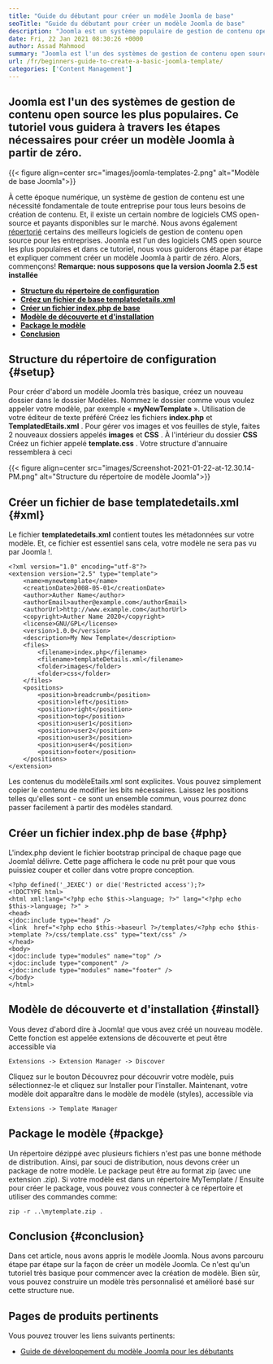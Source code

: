 ```yaml
---
title: "Guide du débutant pour créer un modèle Joomla de base" 
seoTitle: "Guide du débutant pour créer un modèle Joomla de base" 
description: "Joomla est un système populaire de gestion de contenu open source. Dans ce didacticiel, nous expliquerons pas à pas comment créer un modèle Joomla." 
date: Fri, 22 Jan 2021 08:30:26 +0000
author: Assad Mahmood
summary: "Joomla est l'un des systèmes de gestion de contenu open source les plus populaires. Ce tutoriel vous guidera à travers les étapes nécessaires pour créer un modèle Joomla à partir de zéro." 
url: /fr/beginners-guide-to-create-a-basic-joomla-template/
categories: ['Content Management']
---
```


## Joomla est l'un des systèmes de gestion de contenu open source les plus populaires. Ce tutoriel vous guidera à travers les étapes nécessaires pour créer un modèle Joomla à partir de zéro.

{{< figure align=center src="images/joomla-templates-2.png" alt="Modèle de base Joomla">}}

À cette époque numérique, un système de gestion de contenu est une nécessité fondamentale de toute entreprise pour tous leurs besoins de création de contenu. Et, il existe un certain nombre de logiciels CMS open-source et payants disponibles sur le marché. Nous avons également [répertorié][1] certains des meilleurs logiciels de gestion de contenu open source pour les entreprises. Joomla est l'un des logiciels CMS open source les plus populaires et dans ce tutoriel, nous vous guiderons étape par étape et expliquer comment créer un modèle Joomla à partir de zéro. Alors, commençons!
 **Remarque: nous supposons que la version Joomla 2.5 est installée** 
  *  **[Structure du répertoire de configuration][2]**  
  *  **[Créez un fichier de base templatedetails.xml][3]**  
  *  **[Créer un fichier index.php de base][4]**  
  *  **[Modèle de découverte et d'installation][5]**  
  *  **[Package le modèle][6]**  
  *  **[Conclusion][7]**  

## Structure du répertoire de configuration {#setup}

Pour créer d'abord un modèle Joomla très basique, créez un nouveau dossier dans le dossier Modèles. Nommez le dossier comme vous voulez appeler votre modèle, par exemple «  **myNewTemplate**  ».
Utilisation de votre éditeur de texte préféré Créez les fichiers  **index.php** et  **TemplatedEtails.xml**  . Pour gérer vos images et vos feuilles de style, faites 2 nouveaux dossiers appelés  **images**  et  **CSS**  . À l'intérieur du dossier  **CSS**  Créez un fichier appelé **template.css**  .
Votre structure d'annuaire ressemblera à ceci

{{< figure align=center src="images/Screenshot-2021-01-22-at-12.30.14-PM.png" alt="Structure du répertoire de modèle Joomla">}}


## Créer un fichier de base templatedetails.xml {#xml}

Le fichier  **templatedetails.xml**  contient toutes les métadonnées sur votre modèle. Et, ce fichier est essentiel sans cela, votre modèle ne sera pas vu par Joomla !.
```
<?xml version="1.0" encoding="utf-8"?>
<extension version="2.5" type="template">
	<name>mynewtemplate</name>
	<creationDate>2008-05-01</creationDate>
	<author>Auther Name</author>
	<authorEmail>auther@example.com</authorEmail>
	<authorUrl>http://www.example.com</authorUrl>
	<copyright>Auther Name 2020</copyright>
	<license>GNU/GPL</license>
	<version>1.0.0</version>
	<description>My New Template</description>
	<files>
		<filename>index.php</filename>
		<filename>templateDetails.xml</filename>
		<folder>images</folder>
		<folder>css</folder>
	</files>
	<positions>
		<position>breadcrumb</position>
		<position>left</position>
		<position>right</position>
		<position>top</position>
		<position>user1</position>
		<position>user2</position>
		<position>user3</position>
		<position>user4</position>
		<position>footer</position>
	</positions>
</extension>
```
Les contenus du modèleEtails.xml sont explicites. Vous pouvez simplement copier le contenu de modifier les bits nécessaires.
Laissez les positions telles qu'elles sont - ce sont un ensemble commun, vous pourrez donc passer facilement à partir des modèles standard.

## Créer un fichier index.php de base {#php}

L'index.php devient le fichier bootstrap principal de chaque page que Joomla! délivre. Cette page affichera le code nu prêt pour que vous puissiez couper et coller dans votre propre conception.
```
<?php defined('_JEXEC') or die('Restricted access');?>
<!DOCTYPE html>
<html xml:lang="<?php echo $this->language; ?>" lang="<?php echo $this->language; ?>" >
<head>
<jdoc:include type="head" />
<link  href="<?php echo $this->baseurl ?>/templates/<?php echo $this->template ?>/css/template.css" type="text/css" />
</head>
<body>
<jdoc:include type="modules" name="top" /> 
<jdoc:include type="component" />
<jdoc:include type="modules" name="footer" />
</body>
</html>
```

## Modèle de découverte et d'installation {#install}

Vous devez d'abord dire à Joomla! que vous avez créé un nouveau modèle. Cette fonction est appelée extensions de découverte et peut être accessible via
```
Extensions -> Extension Manager -> Discover
```
Cliquez sur le bouton Découvrez pour découvrir votre modèle, puis sélectionnez-le et cliquez sur Installer pour l'installer. Maintenant, votre modèle doit apparaître dans le modèle de modèle (styles), accessible via
```
Extensions -> Template Manager
```

## Package le modèle {#packge}

Un répertoire dézippé avec plusieurs fichiers n'est pas une bonne méthode de distribution. Ainsi, par souci de distribution, nous devons créer un package de notre modèle. Le package peut être au format zip (avec une extension .zip).
Si votre modèle est dans un répertoire MyTemplate / Ensuite pour créer le package, vous pouvez vous connecter à ce répertoire et utiliser des commandes comme:
```
zip -r ..\mytemplate.zip .
```

## Conclusion {#conclusion}

Dans cet article, nous avons appris le modèle Joomla. Nous avons parcouru étape par étape sur la façon de créer un modèle Joomla. Ce n'est qu'un tutoriel très basique pour commencer avec la création de modèle. Bien sûr, vous pouvez construire un modèle très personnalisé et amélioré basé sur cette structure nue.

## Pages de produits pertinents
Vous pouvez trouver les liens suivants pertinents:
  * [Guide de développement du modèle Joomla pour les débutants][8]



[1]: https://products.containerize.com/content-management
[2]: #setup
[3]: #xml
[4]: #php
[5]: #install
[6]: #package
[7]: #conclusion
[8]: https://blog.containerize.com/content-management/responsive-joomla-templates-tutorial/
